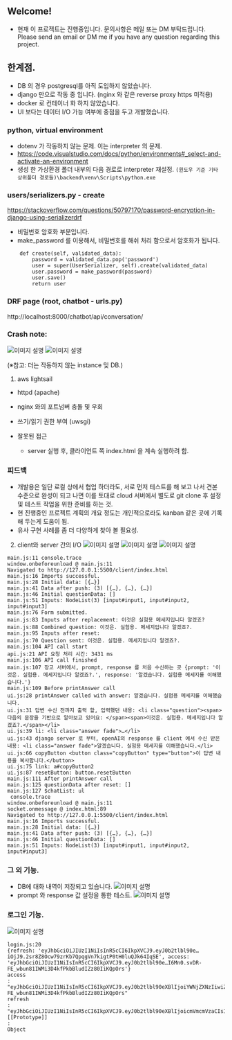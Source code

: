 ## Welcome!
- 현재 이 프로젝트는 진행중입니다. 문의사항은 메일 또는 DM 부탁드립니다.
Please send an email or DM me if you have any question regarding this project.

## 한계점.
- DB 의 경우 postgresql를 아직 도입하지 않았습니다.
- django 만으로 작동 중 입니다. (nginx 와 같은 reverse proxy https 미적용)
- docker 로 컨테이너 화 하지 않았습니다.
- UI 보다는 데이터 I/O 가능 여부에 중점을 두고 개발했습니다.

<!-- ## 메모. -->
<!-- ### postgresql settings.py
pgadmin 7.3 이 안전한 버전. 7.4 에서 다운그레이드함. -->
<!-- ### postgresql  -->
<!-- psql -U <usernamehere!> -->
<!-- 
DATABASES = {
    'default': {
        'ENGINE': 'django.db.backends.postgresql_psycopg2',
        'NAME': 'dbnovel',
        # must be changed to other username later.
        'USER': 'postgres',
        'PASSWORD': '(rename it once this configuration is reused)',
        'HOST': 'localhost',
        'PORT': '5432',
    }
} -->
<!-- https://www.commandprompt.com/education/how-to-rename-a-userrole-in-postgresql/ -->
### python, virtual environment
- dotenv 가 작동하지 않는 문제. 이는 interpreter 의 문제.
- https://code.visualstudio.com/docs/python/environments#_select-and-activate-an-environment
- 생성 한 가상환경 폴더 내부의 다음 경로로 interpreter 재설정.
`(윈도우 기준 기타 상위폴더 경로들)\backend\venv\Scripts\python.exe`

### users/serializers.py - create
https://stackoverflow.com/questions/50797170/password-encryption-in-django-using-serializerdrf

- 비밀번호 암호화 부분입니다. 
- make_password 를 이용해서, 비밀번호를 해쉬 처리 함으로서 암호화가 됩니다.
```
    def create(self, validated_data):
        password = validated_data.pop('password')
        user = super(UserSerializer, self).create(validated_data)
        user.password = make_password(password)
        user.save()
        return user
```



### DRF page (root, chatbot - urls.py)
http://localhost:8000/chatbot/api/conversation/

### Crash note:
![이미지 설명](/image/a1.jpg)
![이미지 설명](/image/a2.jpg)


(※참고: 더는 작동하지 않는 instance 및 DB.)

1. aws lightsail
  - httpd (apache)
  - nginx 와의 포트넘버 충돌 및 우회
  - 쓰기/읽기 권한 부여 (uwsgi)

- 잘못된 접근
  - server 실행 후, 클라이언트 쪽 index.html 을 계속 실행하려 함.

### 피드백
- 개발용은 일단 로컬 상에서 협업 하더라도, 서로 먼저 테스트를 해 보고 나서 견본 수준으로 완성이 되고 나면 이를 토대로 cloud 서버에서 별도로 git clone 후 설정 및 테스트 작업을 위한 준비를 하는 것.
- 현 진행중인 프로젝트 계획의 개요 정도는 개인적으로라도 kanban 같은 곳에 기록 해 두는게 도움이 됨.
- 유사 구현 사례를 좀 더 다양하게 찾아 볼 필요성.

2. client와 server 간의 I/O
![이미지 설명](/image/b1.jpg)
![이미지 설명](/image/b2.jpg)
![이미지 설명](/image/b3.jpg)
```
main.js:11 console.trace
window.onbeforeunload @ main.js:11
Navigated to http://127.0.0.1:5500/client/index.html
main.js:16 Imports successful.
main.js:28 Initial data: [{…}]
main.js:41 Data after push: (3) [{…}, {…}, {…}]
main.js:46 Initial questionData: []
main.js:51 Inputs: NodeList(3) [input#input1, input#input2, input#input3]
main.js:76 Form submitted.
main.js:83 Inputs after replacement: 이것은 실험용 메세지입니다 알겠죠?
main.js:88 Combined question: 이것은. 실험용. 메세지입니다 알겠죠?.
main.js:95 Inputs after reset:   
main.js:70 Question sent: 이것은. 실험용. 메세지입니다 알겠죠?.
main.js:104 API call start
api.js:21 API 요청 처리 시간: 3431 ms
main.js:106 API call finished
main.js:107 장고 서버에서, prompt, response 를 처음 수신하는 곳 {prompt: '이것은. 실험용. 메세지입니다 알겠죠?.', response: '알겠습니다. 실험용 메세지를 이해했습니다.'}
main.js:109 Before printAnswer call
ui.js:28 printAnswer called with answer: 알겠습니다. 실험용 메세지를 이해했습니다.
ui.js:31 답변 수신 전까지 출력 할, 입력했던 내용: <li class="question"><span>다음의 문장을 기반으로 알아보고 있어요: </span><span>이것은. 실험용. 메세지입니다 알겠죠?.</span></li>
ui.js:39 li: <li class=​"answer fade">​…​</li>​
ui.js:43 django server 로 부터, openAI의 response 를 client 에서 수신 받은 내용: <li class="answer fade">알겠습니다. 실험용 메세지를 이해했습니다.</li>
ui.js:66 copyButton <button class=​"copyButton" type=​"button">​이 답변 내용을 복사합니다.​</button>​
ui.js:75 link: a#copyButton2
ui.js:87 resetButton: button.resetButton
main.js:111 After printAnswer call
main.js:125 questionData after reset: []
main.js:127 $chatList: ul
 console.trace
window.onbeforeunload @ main.js:11
socket.onmessage @ index.html:89
Navigated to http://127.0.0.1:5500/client/index.html
main.js:16 Imports successful.
main.js:28 Initial data: [{…}]
main.js:41 Data after push: (3) [{…}, {…}, {…}]
main.js:46 Initial questionData: []
main.js:51 Inputs: NodeList(3) [input#input1, input#input2, input#input3]
```

### 그 외 기능.
- DB에 대화 내역이 저장되고 있습니다.
![이미지 설명](/image/c1.jpg)
- prompt 와 response 값 설정을 통한 테스트.
![이미지 설명](/image/c2.jpg)

### 로그인 기능.
![이미지 설명](/image/login1.jpg)
```
login.js:20 
{refresh: 'eyJhbGciOiJIUzI1NiIsInR5cCI6IkpXVCJ9.eyJ0b2tlbl90e…iOjJ9.2sr8Z8Ocw79zrKb7QpqgVn7kigtP0tH0luQJk64IqSE', access: 'eyJhbGciOiJIUzI1NiIsInR5cCI6IkpXVCJ9.eyJ0b2tlbl90e…I6Mn0.svDR-FE_wbun81IWMi3D4kfPkbBludIZz80IiKQpOrs'}
access
: 
"eyJhbGciOiJIUzI1NiIsInR5cCI6IkpXVCJ9.eyJ0b2tlbl90eXBlIjoiYWNjZXNzIiwiZXhwIjoxNjkwOTkyMjU1LCJpYXQiOjE2OTA5OTE5NTUsImp0aSI6IjE2ZGQxMDMwNmYwYjQ1NGU5Y2VmNGIwNDAxOWVkMzA3IiwidXNlcl9pZCI6Mn0.svDR-FE_wbun81IWMi3D4kfPkbBludIZz80IiKQpOrs"
refresh
: 
"eyJhbGciOiJIUzI1NiIsInR5cCI6IkpXVCJ9.eyJ0b2tlbl90eXBlIjoicmVmcmVzaCIsImV4cCI6MTY5MTA3ODM1NSwiaWF0IjoxNjkwOTkxOTU1LCJqdGkiOiIyMWE5NTcxMGIwNWM0NzRjYTdjZDMwZmExMzNmMGM0OSIsInVzZXJfaWQiOjJ9.2sr8Z8Ocw79zrKb7QpqgVn7kigtP0tH0luQJk64IqSE"
[[Prototype]]
: 
Object
```